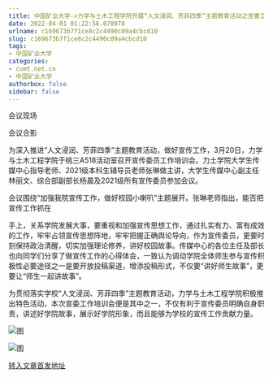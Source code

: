 ```yaml
---
title: 中国矿业大学->力学与土木工程学院开展“人文浸润、芳菲四季”主题教育活动之宣委工作培训会 | cumt.net.cn
date: 2022-04-01 01:22:56.070078
urlname: c169673b7f1ce8c2c4490c09a4cbcd10
slug: c169673b7f1ce8c2c4490c09a4cbcd10
tags: 
- 中国矿业大学
categories:
- cumt.net.cn
- 中国矿业大学
authorbox: false
sidebar: false
---
```

会议现场

会议合影  

为深入推进“人文浸润、芳菲四季”主题教育活动，做好宣传工作，3月20日，力学与土木工程学院于桃三A518活动室召开宣传委员工作培训会。力土学院大学生传媒中心指导老师、2021级本科生辅导员老师张琳做主讲，大学生传媒中心副主任林丽文、综合部副部长杨晨及2021级所有宣传委员参加会议。

会议围绕“加强我院宣传工作，做好校园小喇叭”主题展开。张琳老师指出，能否把宣传工作抓在
<!--more-->
手上，关系学院发展大事，要重视和加强宣传思想工作，通过扎实有力、富有成效的工作，牢牢占领宣传思想阵地，牢牢把握正确舆论导向，作为宣传委员，更要时刻保持政治清醒，切实加强理论修养，讲好校园故事。传媒中心的各位主任及部长也向同学们分享了做宣传工作的心得体会，一致认为调动学院全体师生参与宣传积极性必要途径之一是要开放投稿渠道，增添投稿形式，不仅要“讲好师生故事”，更要让“师生一起讲故事”。

为贯彻落实学校“人文浸润、芳菲四季”主题教育活动，力学与土木工程学院积极推出特色活动，本次宣委工作培训会便是其中之一，不仅有利于宣传委员明确自身职责，讲述好学院故事，展示好学院形象，而且能够为学校的宣传工作贡献力量。

![图](http://xwzx.cumt.edu.cn/_upload/article/images/ed/bc/55c4ec53428e82511613bc8c8f20/c8e2f1a2-0a51-4cc3-a1d2-e640842b294d.png)

![图](http://xwzx.cumt.edu.cn/_upload/article/images/ed/bc/55c4ec53428e82511613bc8c8f20/c515e0f2-3057-4102-9c3d-a6bcd48aa9f3.png)

[转入文章首发地址](http://xwzx.cumt.edu.cn/75/9e/c523a619934/page.htm)